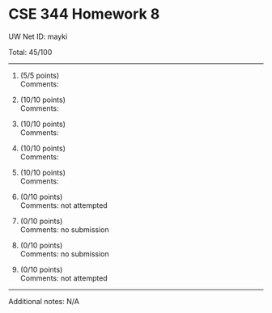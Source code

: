 # CSE 344 Homework 8

UW Net ID: mayki

Total: 45/100

---

1. (5/5 points)  
   Comments:   


2. (10/10 points)  
   Comments: 


3. (10/10 points)  
   Comments: 


4. (10/10 points)  
   Comments: 


5. (10/10 points)  
   Comments: 


6. (0/10 points)  
   Comments: not attempted


7. (0/10 points)  
   Comments: no submission


8. (0/10 points)  
   Comments: no submission


9. (0/10 points)  
   Comments: not attempted

---

Additional notes: N/A
